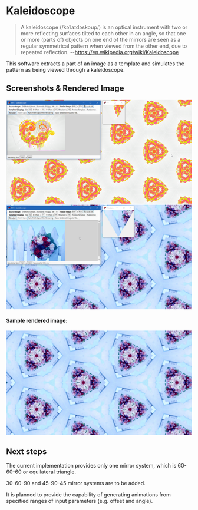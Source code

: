 # Kaleidoscope

> A kaleidoscope (/kəˈlaɪdəskoʊp/) is an optical instrument with two or more reflecting surfaces tilted to each other in an angle, so that one or more (parts of) objects on one end of the mirrors are seen as a regular symmetrical pattern when viewed from the other end, due to repeated reflection. 
--https://en.wikipedia.org/wiki/Kaleidoscope

This software extracts a part of an image as a template and simulates the pattern as being viewed through a kaleidoscope.

## Screenshots & Rendered Image
![Screenshot](https://github.com/datbnh/Kaleidoscope/blob/master/Doc/images/U8Idl9qWCc.png?raw=true)
![Screenshot](https://github.com/datbnh/Kaleidoscope/blob/master/Doc/images/cRmuJExQAI.jpg?raw=true)
#### Sample rendered image:
![Rendered](https://github.com/datbnh/Kaleidoscope/blob/master/Doc/images/Kaleidoscope_Romantic%20(10)-1.jpg?raw=true)

## Next steps
The current implementation provides only one mirror system, which is 60-60-60 or equilateral triangle.

30-60-90 and 45-90-45 mirror systems are to be added. 


It is planned to provide the capability of generating animations from specified ranges of input parameters (e.g. offset and angle).
